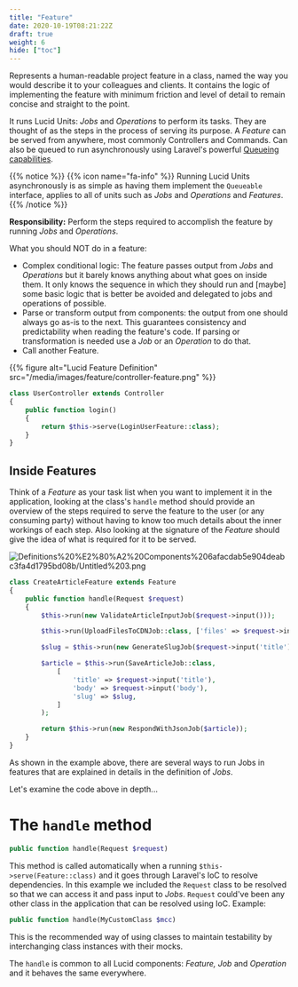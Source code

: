 ```yaml
---
title: "Feature"
date: 2020-10-19T08:21:22Z
draft: true
weight: 6
hide: ["toc"]
---
```


Represents a human-readable project feature in a class, named the way you would describe it to your colleagues and clients.
It contains the logic of implementing the feature with minimum friction and level of detail to remain concise and straight to the point.

It runs Lucid Units: *Jobs* and *Operations* to perform its tasks. They are thought of as the steps in the process of serving its purpose. A *Feature* can be served from anywhere, most commonly Controllers and Commands. Can also be queued to run asynchronously using Laravel's powerful [Queueing capabilities](https://laravel.com/docs/queues).

{{% notice %}}
{{% icon name="fa-info" %}} Running Lucid Units asynchronously is as simple as having them implement the `Queueable` interface, applies to all of
units such as *Jobs* and *Operations* and *Features*.
{{% /notice %}}

**Responsibility:** Perform the steps required to accomplish the feature by running *Jobs* and *Operations*.

What you should NOT do in a feature:

- Complex conditional logic: The feature passes output from *Jobs* and *Operations* but it barely knows anything about what goes on inside them. It only knows the sequence in which they should run and [maybe] some basic logic that is better be avoided and delegated to jobs and operations of possible.
- Parse or transform output from components: the output from one should always go as-is to the next. This guarantees consistency and predictability when reading the feature's code. If parsing or transformation is needed use a *Job* or an *Operation* to do that.
- Call another Feature.

{{% figure alt="Lucid Feature Definition" src="/media/images/feature/controller-feature.png" %}}

```php
class UserController extends Controller
{
    public function login()
    {
        return $this->serve(LoginUserFeature::class);
    }
}
```

## Inside Features

Think of a *Feature* as your task list when you want to implement it in the application, looking at the class's `handle` method should provide an overview of the steps required to serve the feature to the user (or any consuming party) without having to know too much details about the inner workings of each step. Also looking at the signature of the *Feature* should give the idea of what is required for it to be served.

![Definitions%20%E2%80%A2%20Components%206afacdab5e904deabc3fa4d1795bd08b/Untitled%203.png](Definitions%20%E2%80%A2%20Components%206afacdab5e904deabc3fa4d1795bd08b/Untitled%203.png)

```php
class CreateArticleFeature extends Feature
{
    public function handle(Request $request)
    {
        $this->run(new ValidateArticleInputJob($request->input()));

        $this->run(UploadFilesToCDNJob::class, ['files' => $request->input('files')]);

        $slug = $this->run(new GenerateSlugJob($request->input('title')));

        $article = $this->run(SaveArticleJob::class,
            [
                'title' => $request->input('title'),
                'body' => $request->input('body'),
                'slug' => $slug,
            ]
        );

        return $this->run(new RespondWithJsonJob($article));
    }
}
```

As shown in the example above, there are several ways to run Jobs in features that are explained in details in the definition of *Jobs*.

Let's examine the code above in depth...

# The `handle` method

```php
public function handle(Request $request)
```

This method is called automatically when a running `$this->serve(Feature::class)` and it goes through Laravel's IoC to resolve dependencies. In this example we included the `Request` class to be resolved so that we can access it and pass input to *Jobs*. `Request` could've been any other class in the application that can be resolved using IoC. Example:

```php
public function handle(MyCustomClass $mcc)
```

This is the recommended way of using classes to maintain testability by interchanging class instances with their mocks.

The `handle` is common to all Lucid components: *Feature, Job*  and *Operation* and it behaves the same everywhere.
